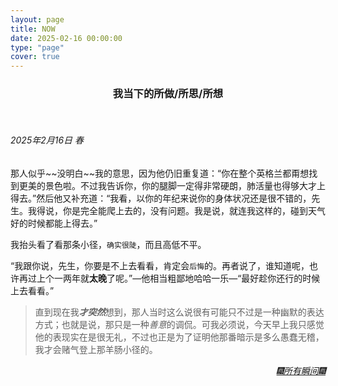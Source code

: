 ```yaml
---
layout: page
title: NOW
date: 2025-02-16 00:00:00
type: "page"
cover: true
---
```


<h3 align="center"> 我当下的所做/所思/所想</h3>
<br>

###### 2025年2月16日 春

<div class="circle-apricot">
那人似乎~~没明白~~我的意思，因为他仍旧重复道：“你在整个英格兰都甭想找到更美的景色啦。不过我告诉你，你的腿脚一定得非常硬朗，肺活量也得够大才上得去。”然后他又补充道：“我看，以你的年纪来说你的身体状况还是很不错的，先生。我得说，你是完全能爬上去的，没有问题。我是说，就连我这样的，碰到天气好的时候都能上得去。”

我抬头看了看那条小径，`确实很陡`，而且高低不平。

“我跟你说，先生，你要是不上去看看，肯定会``后悔``的。再者说了，谁知道呢，也许再过上个一两年就**太晚**了呢。”—他相当粗鄙地哈哈一乐—“最好趁你还行的时候上去看看。”

> 直到现在我***才突然***想到，那人当时这么说很有可能只不过是一种幽默的表达方式；也就是说，那只是一种*善意*的调侃。可我必须说，今天早上我只感觉他的表现实在是很无礼，不过也正是为了证明他那番暗示是多么愚蠢无稽，我才会赌气登上那羊肠小径的。
</div>

<div style="text-align: right">
  <a href="/fragments/archive"><i>🎆所有瞬间🎆</i></a>
</div>

<br>
<br>
<br>




